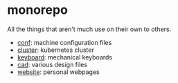 # monorepo

All the things that aren't much use on their own to others.

- [conf](./conf): machine configuration files
- [cluster](./cluster): kubernetes cluster
- [keyboard](./keyboard): mechanical keyboards
- [cad](./cad): various design files
- [website](./website): personal webpages
